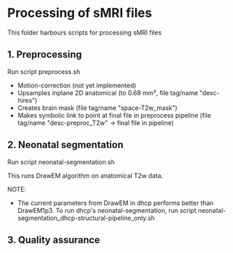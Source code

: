 # Processing of sMRI files

This folder harbours scripts for processing sMRI files

## 1. Preprocessing
Run script preprocess.sh

- Motion-correction (not yet implemented)
- Upsamples inplane 2D anatomical (to 0.68 mm³, file tag/name "desc-hires")
- Creates brain mask (file tag/name "space-T2w_mask")
- Makes symbolic link to point at final file in preprocess pipeline (file tag/name "desc-preproc_T2w" -> final file in pipeline)

## 2. Neonatal segmentation
Run script neonatal-segmentation.sh

This runs DrawEM algorithm on anatomical T2w data.

NOTE: 
- The current parameters from DrawEM in dhcp performs better than DrawEM1p3. To run dhcp's neonatal-segmentation, run script neonatal-segmentation_dhcp-structural-pipeline_only.sh

## 3. Quality assurance
